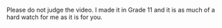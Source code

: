 Please do not judge the video. I made it in Grade 11 and it is as much of a hard watch for me as it is for you.

